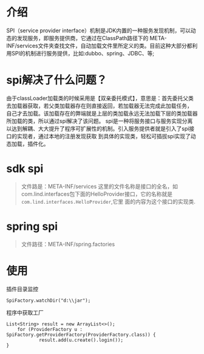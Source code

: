 # 介绍
SPI（service provider interface）机制是JDK内置的一种服务发现机制，可以动态的发现服务，即服务提供商，它通过在ClassPath路径下的
META-INF/services文件夹查找文件，自动加载文件里所定义的类。目前这种大部分都利用SPI的机制进行服务提供，比如:dubbo、spring、JDBC、等;

# spi解决了什么问题？
由于classLoader加载类的时候采用是【双亲委托模式】，意思是：首先委托父类去加载器获取，若父类加载器存在则直接返回，若加载器无法完成此加载任务，
自己才去加载。该加载存在的弊端就是上层的类加载永远无法加载下层的类加载器所加载的类，所以通过spi解决了该问题。
spi是一种将服务接口与服务实现分离以达到解耦、大大提升了程序可扩展性的机制。引入服务提供者就是引入了spi接口的实现者，通过本地的注册发现获取
到具体的实现类，轻松可插拔spi实现了动态加载，插件化。

# sdk spi
> 文件路是：META-INF/services
这里的文件名称是接口的全名，如com.lind.interfaces包下面的HelloProvider接口，它的名称就是`com.lind.interfaces.HelloProvider`,它里
>面的内容为这个接口的实现类.

# spring spi
> 文件路径：META-INF/spring.factories

# 使用
插件目录监控
```
SpiFactory.watchDir("d:\\jar");
```
程序中获取工厂
```
List<String> result = new ArrayList<>();
    for (ProviderFactory u : SpiFactory.getProviderFactory(ProviderFactory.class)) {
            result.add(u.create().login());
}
```